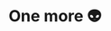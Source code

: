 ---
title: One more 👽
publishDate: 30 Nov 2024
description: Hey you, out there in the dark, can you hear me?
---